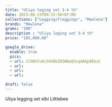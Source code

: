 ```yaml
---
title: "Uliya leging set 3-4 th"
date: 2023-06-23T09:15:58+07:00
collections: ["LeggingsTreggings", "Mewlena"]
brands: "Mewlena"
grams: "300"
description : "Uliya leging set 3-4 th"
price: "185,000.00"

google_drive:
  enable: true
  pics:
  - url: 1lODUfuHz34hBbZ02WOeQ3vq4AGp8EbsC
  - url: 
  - url: 
  - url: 

draft: false
---
```


Uliya legging set elbi
Littlebee
